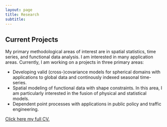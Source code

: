 ```yaml
---
layout: page
title: Research
subtitle:
---
```



## Current Projects

My primary methodological areas of interest are in spatial statistics, time series, and functional data analysis. I am interested in many application areas. Currently, I am working on a projects in three primary areas:

- Developing valid (cross-)covariance models for spherical domains with applications to global data and continously indexed seasonal time-series.
- Spatial modeling of functional data with shape constraints. In this area, I am particularly interested in the fusion of physical and statistical models.
- Dependent point processes with applications in public policy and traffic engineering.

[Click here my full CV.](https://philawhite.github.io/CV/)